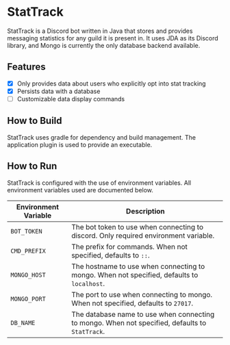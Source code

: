 StatTrack
=========

StatTrack is a Discord bot written in Java that stores and provides messaging statistics for any guild it is present in. It uses JDA as its Discord library, and Mongo is currently the only database backend available.

Features
--------

- [x] Only provides data about users who explicitly opt into stat tracking
- [x] Persists data with a database
- [ ] Customizable data display commands

How to Build
------------

StatTrack uses gradle for dependency and build management. The application plugin is used to provide an executable.

How to Run
----------

StatTrack is configured with the use of environment variables. All environment variables used are documented below.

Environment Variable | Description
-------------------- | -----------
`BOT_TOKEN`          | The bot token to use when connecting to discord. Only required environment variable.
`CMD_PREFIX`         | The prefix for commands. When not specified, defaults to `::`.
`MONGO_HOST`         | The hostname to use when connecting to mongo. When not specified, defaults to `localhost`.
`MONGO_PORT`         | The port to use when connecting to mongo. When not specified, defaults to `27017`.
`DB_NAME`            | The database name to use when connecting to mongo. When not specified, defaults to `StatTrack`.
